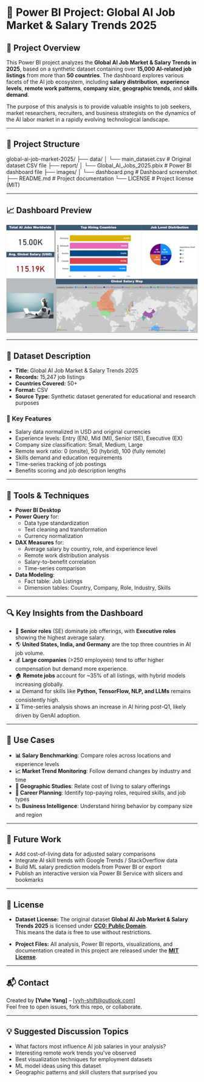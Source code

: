 
# 🤖 Power BI Project: Global AI Job Market & Salary Trends 2025

## 📌 Project Overview

This Power BI project analyzes the **Global AI Job Market & Salary Trends in 2025**, based on a synthetic dataset containing over **15,000 AI-related job listings** from more than **50 countries**. The dashboard explores various facets of the AI job ecosystem, including **salary distribution**, **experience levels**, **remote work patterns**, **company size**, **geographic trends**, and **skills demand**.

The purpose of this analysis is to provide valuable insights to job seekers, market researchers, recruiters, and business strategists on the dynamics of the AI labor market in a rapidly evolving technological landscape.

---

## 📁 Project Structure



global-ai-job-market-2025/
├── data/
│   └── main\_dataset.csv          # Original dataset CSV file
├── report/
│   └── Global\_AI\_Jobs\_2025.pbix # Power BI dashboard file
├── images/
│   └── dashboard.png             # Dashboard screenshot
├── README.md                    # Project documentation
└── LICENSE                      # Project license (MIT)


---

## 📈 Dashboard Preview

![Dashboard Screenshot](images/dashboard.png)

---

## 🧮 Dataset Description

- **Title:** Global AI Job Market & Salary Trends 2025
- **Records:** 15,247 job listings
- **Countries Covered:** 50+
- **Format:** CSV
- **Source Type:** Synthetic dataset generated for educational and research purposes

### 🔑 Key Features
- Salary data normalized in USD and original currencies  
- Experience levels: Entry (EN), Mid (MI), Senior (SE), Executive (EX)  
- Company size classification: Small, Medium, Large  
- Remote work ratio: 0 (onsite), 50 (hybrid), 100 (fully remote)  
- Skills demand and education requirements  
- Time-series tracking of job postings  
- Benefits scoring and job description lengths

---

## 🧰 Tools & Techniques

- **Power BI Desktop**
- **Power Query** for:
  - Data type standardization
  - Text cleaning and transformation
  - Currency normalization
- **DAX Measures** for:
  - Average salary by country, role, and experience level
  - Remote work distribution analysis
  - Salary-to-benefit correlation
  - Time-series comparison
- **Data Modeling**:
  - Fact table: Job Listings
  - Dimension tables: Country, Company, Role, Industry, Skills

---

## 🔍 Key Insights from the Dashboard

- 💼 **Senior roles** (SE) dominate job offerings, with **Executive roles** showing the highest average salary.
- 🌎 **United States, India, and Germany** are the top three countries in AI job volume.
- 💰 **Large companies** (>250 employees) tend to offer higher compensation but demand more experience.
- 🏠 **Remote jobs** account for ~35% of all listings, with hybrid models increasing globally.
- 📊 Demand for skills like **Python, TensorFlow, NLP, and LLMs** remains consistently high.
- ⏳ Time-series analysis shows an increase in AI hiring post-Q1, likely driven by GenAI adoption.

---

## 📌 Use Cases

- **📊 Salary Benchmarking**: Compare roles across locations and experience levels  
- **📈 Market Trend Monitoring**: Follow demand changes by industry and time  
- **📍 Geographic Studies**: Relate cost of living to salary offerings  
- **📂 Career Planning**: Identify top-paying roles, required skills, and job types  
- **📉 Business Intelligence**: Understand hiring behavior by company size and region  

---

## 🧭 Future Work

- Add cost-of-living data for adjusted salary comparisons  
- Integrate AI skill trends with Google Trends / StackOverflow data  
- Build ML salary prediction models from Power BI or export  
- Publish an interactive version via Power BI Service with slicers and bookmarks  

---

## 📜 License

- **Dataset License:** The original dataset **Global AI Job Market & Salary Trends 2025** is licensed under **[CC0: Public Domain](https://creativecommons.org/publicdomain/zero/1.0/)**.  
  This means the data is free to use without restrictions.

- **Project Files:** All analysis, Power BI reports, visualizations, and documentation created in this project are released under the **[MIT License](LICENSE)**.

---

## 📬 Contact

Created by **[Yuhe Yang]** – [yyh-shift@outlook.com]  
Feel free to open issues, fork this repo, or collaborate.

---

## 💡 Suggested Discussion Topics

- What factors most influence AI job salaries in your analysis?  
- Interesting remote work trends you've observed  
- Best visualization techniques for employment datasets  
- ML model ideas using this dataset  
- Geographic patterns and skill clusters that surprised you  
